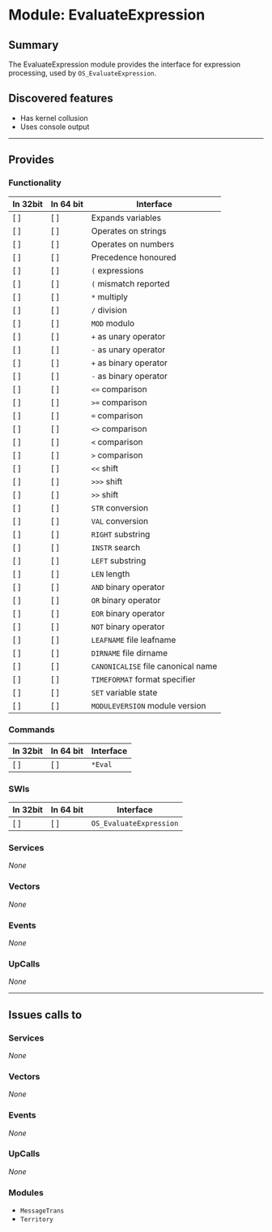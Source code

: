 # Module: EvaluateExpression

## Summary

The EvaluateExpression module provides the interface for expression processing,
used by `OS_EvaluateExpression`.

## Discovered features


* Has kernel collusion
* Uses console output

---

## Provides

### Functionality

| In 32bit | In 64 bit | Interface |
|----------|-----------|-----------|
| [ ]      | [ ]       | Expands variables |
| [ ]      | [ ]       | Operates on strings |
| [ ]      | [ ]       | Operates on numbers |
| [ ]      | [ ]       | Precedence honoured |
| [ ]      | [ ]       | `(` expressions |
| [ ]      | [ ]       | `(` mismatch reported |
| [ ]      | [ ]       | `*` multiply|
| [ ]      | [ ]       | `/` division |
| [ ]      | [ ]       | `MOD` modulo |
| [ ]      | [ ]       | `+` as unary operator |
| [ ]      | [ ]       | `-` as unary operator |
| [ ]      | [ ]       | `+` as binary operator |
| [ ]      | [ ]       | `-` as binary operator |
| [ ]      | [ ]       | `<=` comparison |
| [ ]      | [ ]       | `>=` comparison |
| [ ]      | [ ]       | `=` comparison |
| [ ]      | [ ]       | `<>` comparison |
| [ ]      | [ ]       | `<` comparison |
| [ ]      | [ ]       | `>` comparison |
| [ ]      | [ ]       | `<<` shift |
| [ ]      | [ ]       | `>>>` shift |
| [ ]      | [ ]       | `>>` shift |
| [ ]      | [ ]       | `STR` conversion |
| [ ]      | [ ]       | `VAL` conversion |
| [ ]      | [ ]       | `RIGHT` substring |
| [ ]      | [ ]       | `INSTR` search |
| [ ]      | [ ]       | `LEFT` substring |
| [ ]      | [ ]       | `LEN` length |
| [ ]      | [ ]       | `AND` binary operator |
| [ ]      | [ ]       | `OR` binary operator |
| [ ]      | [ ]       | `EOR` binary operator |
| [ ]      | [ ]       | `NOT` binary operator |
| [ ]      | [ ]       | `LEAFNAME` file leafname |
| [ ]      | [ ]       | `DIRNAME` file dirname |
| [ ]      | [ ]       | `CANONICALISE` file canonical name|
| [ ]      | [ ]       | `TIMEFORMAT` format specifier |
| [ ]      | [ ]       | `SET` variable state |
| [ ]      | [ ]       | `MODULEVERSION` module version |



### Commands


| In 32bit | In 64 bit | Interface |
|----------|-----------|-----------|
| [ ]      | [ ]       | `*Eval` |


### SWIs


| In 32bit | In 64 bit | Interface |
|----------|-----------|-----------|
| [ ]      | [ ]       | `OS_EvaluateExpression` |


### Services


*None*


### Vectors


*None*


### Events


*None*


### UpCalls


*None*


---

## Issues calls to

### Services


*None*


### Vectors


*None*


### Events


*None*


### UpCalls


*None*


### Modules


* `MessageTrans`
* `Territory`


